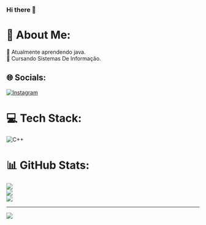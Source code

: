 ### Hi there 👋

# 💫 About Me:
🔭 Atualmente aprendendo java.<br>📖 Cursando Sistemas De Informação.


## 🌐 Socials:
[![Instagram](https://img.shields.io/badge/Instagram-%23E4405F.svg?logo=Instagram&logoColor=white)](https://instagram.com/jmarcosleal__) 

# 💻 Tech Stack:
![C++](https://img.shields.io/badge/c++-%2300599C.svg?style=for-the-badge&logo=c%2B%2B&logoColor=white)
# 📊 GitHub Stats:
![](https://github-readme-stats.vercel.app/api?username=JoaoMarcosLeal&theme=dracula_border=false&include_all_commits=true&count_private=true)<br/>
![](https://github-readme-streak-stats.herokuapp.com/?user=JoaoMarcosLeal&theme=dracula_border=true)<br/>
![](https://github-readme-stats.vercel.app/api/top-langs/?username=JoaoMarcosLeal&theme=dracula_border=false&include_all_commits=true&count_private=true&layout=compact)

---
[![](https://visitcount.itsvg.in/api?id=JoaoMarcosLeal&icon=0&color=0)](https://visitcount.itsvg.in)

<!-- Proudly created with GPRM ( https://gprm.itsvg.in ) -->
